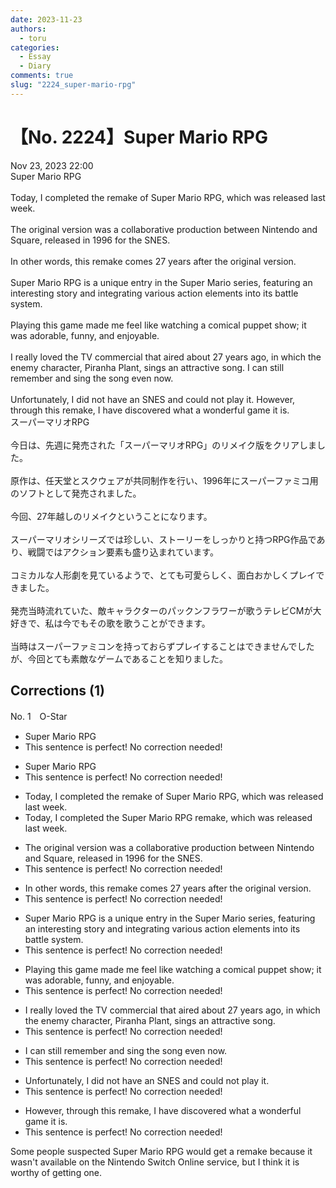 ```yaml
---
date: 2023-11-23
authors:
  - toru
categories:
  - Essay
  - Diary
comments: true
slug: "2224_super-mario-rpg"
---
```


# 【No. 2224】Super Mario RPG
<div class="date">Nov 23, 2023 22:00</div>
<div id="post"><div id="body_show_ori">
Super Mario RPG<br/><br/>Today, I completed the remake of Super Mario RPG, which was released last week.<br/><br/>The original version was a collaborative production between Nintendo and Square, released in 1996 for the SNES.<br/><br/>In other words, this remake comes 27 years after the original version.<br/><br/>Super Mario RPG is a unique entry in the Super Mario series, featuring an interesting story and integrating various action elements into its battle system.<br/><br/>Playing this game made me feel like watching a comical puppet show; it was adorable, funny, and enjoyable.<br/><br/>I really loved the TV commercial that aired about 27 years ago, in which the enemy character, Piranha Plant, sings an attractive song. I can still remember and sing the song even now.<br/><br/>Unfortunately, I did not have an SNES and could not play it. However, through this remake, I have discovered what a wonderful game it is.
</div></div>

<!-- more -->

<div id="post_ja"><div id="body_show_mo">
スーパーマリオRPG<br/><br/>今日は、先週に発売された「スーパーマリオRPG」のリメイク版をクリアしました。<br/><br/>原作は、任天堂とスクウェアが共同制作を行い、1996年にスーパーファミコ用のソフトとして発売されました。<br/><br/>今回、27年越しのリメイクということになります。<br/><br/>スーパーマリオシリーズでは珍しい、ストーリーをしっかりと持つRPG作品であり、戦闘ではアクション要素も盛り込まれています。<br/><br/>コミカルな人形劇を見ているようで、とても可愛らしく、面白おかしくプレイできました。<br/><br/>発売当時流れていた、敵キャラクターのパックンフラワーが歌うテレビCMが大好きで、私は今でもその歌を歌うことができます。<br/><br/>当時はスーパーファミコンを持っておらずプレイすることはできませんでしたが、今回とても素敵なゲームであることを知りました。
</div></div>

## Corrections (1)
<div id="block"><div class="first_name"> No. 1　<span class="just_name">O-Star</span></div><div id="block2">
<ul class="correction_field">
<li class="incorrect">Super Mario RPG</li>
<li class="corrected perfect">This sentence is perfect! No correction needed!</li>
</ul>
<ul class="correction_field">
<li class="incorrect">Super Mario RPG</li>
<li class="corrected perfect">This sentence is perfect! No correction needed!</li>
</ul>
<ul class="correction_field">
<li class="incorrect">Today, I completed the remake of Super Mario RPG, which was released last week.</li>
<li class="corrected correct">
Today, I completed <span class="f_bold">the Super Mario RPG remake,</span> which was released last week.
</li>
</ul>
<ul class="correction_field">
<li class="incorrect">The original version was a collaborative production between Nintendo and Square, released in 1996 for the SNES.</li>
<li class="corrected perfect">This sentence is perfect! No correction needed!</li>
</ul>
<ul class="correction_field">
<li class="incorrect">In other words, this remake comes 27 years after the original version.</li>
<li class="corrected perfect">This sentence is perfect! No correction needed!</li>
</ul>
<ul class="correction_field">
<li class="incorrect">Super Mario RPG is a unique entry in the Super Mario series, featuring an interesting story and integrating various action elements into its battle system.</li>
<li class="corrected perfect">This sentence is perfect! No correction needed!</li>
</ul>
<ul class="correction_field">
<li class="incorrect">Playing this game made me feel like watching a comical puppet show; it was adorable, funny, and enjoyable.</li>
<li class="corrected perfect">This sentence is perfect! No correction needed!</li>
</ul>
<ul class="correction_field">
<li class="incorrect">I really loved the TV commercial that aired about 27 years ago, in which the enemy character, Piranha Plant, sings an attractive song.</li>
<li class="corrected perfect">This sentence is perfect! No correction needed!</li>
</ul>
<ul class="correction_field">
<li class="incorrect">I can still remember and sing the song even now.</li>
<li class="corrected perfect">This sentence is perfect! No correction needed!</li>
</ul>
<ul class="correction_field">
<li class="incorrect">Unfortunately, I did not have an SNES and could not play it.</li>
<li class="corrected perfect">This sentence is perfect! No correction needed!</li>
</ul>
<ul class="correction_field">
<li class="incorrect">However, through this remake, I have discovered what a wonderful game it is.</li>
<li class="corrected perfect">This sentence is perfect! No correction needed!</li>
</ul>
<p class="comment_small">
 Some people suspected Super Mario RPG would get a remake because it wasn't available on the Nintendo Switch Online service, but I think it is worthy of getting one.
</p>

</div></div>
